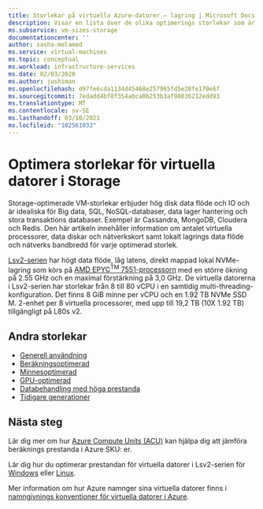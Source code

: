```yaml
---
title: Storlekar på virtuella Azure-datorer – lagring | Microsoft Docs
description: Visar en lista över de olika optimerings storlekar som är tillgängliga för virtuella datorer i Azure. Visar information om antalet virtuella processorer, data diskar och nätverkskort samt lagrings data flöde och nätverks bandbredd för storlekar i den här serien.
ms.subservice: vm-sizes-storage
documentationcenter: ''
author: sasha-melamed
ms.service: virtual-machines
ms.topic: conceptual
ms.workload: infrastructure-services
ms.date: 02/03/2020
ms.author: jushiman
ms.openlocfilehash: d97fe6cda1134d45468e257965fd5e28fe170e6f
ms.sourcegitcommit: 7edadd4bf8f354abca0b253b3af98836212edd93
ms.translationtype: MT
ms.contentlocale: sv-SE
ms.lasthandoff: 03/10/2021
ms.locfileid: "102561032"
---
```

# <a name="storage-optimized-virtual-machine-sizes"></a>Optimera storlekar för virtuella datorer i Storage

Storage-optimerade VM-storlekar erbjuder hög disk data flöde och IO och är idealiska för Big data, SQL, NoSQL-databaser, data lager hantering och stora transaktions databaser.  Exempel är Cassandra, MongoDB, Cloudera och Redis. Den här artikeln innehåller information om antalet virtuella processorer, data diskar och nätverkskort samt lokalt lagrings data flöde och nätverks bandbredd för varje optimerad storlek.

[Lsv2-serien](lsv2-series.md) har högt data flöde, låg latens, direkt mappad lokal NVMe-lagring som körs på [AMD EPYC<sup>TM</sup> 7551-processorn](https://www.amd.com/en/products/epyc-7000-series) med en större ökning på 2.55 GHz och en maximal förstärkning på 3,0 GHz. De virtuella datorerna i Lsv2-serien har storlekar från 8 till 80 vCPU i en samtidig multi-threading-konfiguration.  Det finns 8 GiB minne per vCPU och en 1.92 TB NVMe SSD M. 2-enhet per 8 virtuella processorer, med upp till 19,2 TB (10X 1.92 TB) tillgängligt på L80s v2.

## <a name="other-sizes"></a>Andra storlekar

- [Generell användning](sizes-general.md)
- [Beräkningsoptimerad](sizes-compute.md)
- [Minnesoptimerad](sizes-memory.md)
- [GPU-optimerad](sizes-gpu.md)
- [Databehandling med höga prestanda](sizes-hpc.md)
- [Tidigare generationer](sizes-previous-gen.md)

## <a name="next-steps"></a>Nästa steg

Lär dig mer om hur [Azure Compute Units (ACU)](acu.md) kan hjälpa dig att jämföra beräknings prestanda i Azure SKU: er.

Lär dig hur du optimerar prestandan för virtuella datorer i Lsv2-serien för [Windows](windows/storage-performance.md) eller [Linux](linux/storage-performance.md).

Mer information om hur Azure namnger sina virtuella datorer finns i [namngivnings konventioner för virtuella datorer i Azure](./vm-naming-conventions.md).